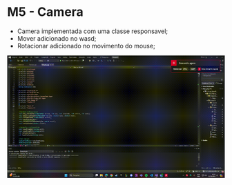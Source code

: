 # M5 - Camera

- Camera implementada com uma classe responsavel;
- Mover adicionado no wasd;
- Rotacionar adicionado no movimento do mouse;

![gif](/CGCCHibrido-main/CGCCHibrido-main/Modulo5/imagens/Suzanne_camera.gif)

